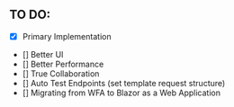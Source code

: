 ## TO DO:
- [x] Primary Implementation
- [] Better UI
- [] Better Performance
- [] True Collaboration
- [] Auto Test Endpoints (set template request structure)
- [] Migrating from WFA to Blazor as a Web Application
